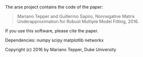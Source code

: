 The arse project contains the code of the paper:

> Mariano Tepper and Guillermo Sapiro,
> Nonnegative Matrix Underapproximation for Robust Multiple Model Fitting, 2016.


If you use this software, please cite the paper.

Dependencies:
numpy
scipy
matplotlib
networkx

Copyright (c) 2016 by Mariano Tepper, Duke University

